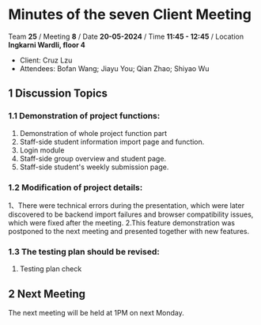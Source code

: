# Minutes of the seven Client Meeting

Team **25** / Meeting **8** / Date **20-05-2024** / Time **11:45 - 12:45** / Location **Ingkarni Wardli, floor 4**

- Client: Cruz Lzu
- Attendees: Bofan Wang; Jiayu You; Qian Zhao; Shiyao Wu

## 1 Discussion Topics

### 1.1  Demonstration of project functions:
1. Demonstration of whole project function part
2. Staff-side student information import page and function.
3. Login module
3. Staff-side group overview and student page.
4. Staff-side student's weekly submission page.

### 1.2 Modification of project details:
1、There were technical errors during the presentation, which were later discovered to be backend import failures and browser compatibility issues, which were fixed after the meeting. 
2.This feature demonstration was postponed to the next meeting and presented together with new features.



### 1.3 The testing plan should be revised:
1. Testing plan check


## 2 Next Meeting
The next meeting will be held at 1PM on next Monday.

 




